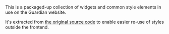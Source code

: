 This is a packaged-up collection of widgets and common style elements in use on the Guardian website.

It's extracted from [the original source code](https://github.com/guardian/frontend/tree/master/static/src/stylesheets/components) to enable easier re-use of styles outside the frontend.
